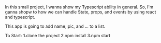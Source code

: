 In this small project, I wanna show my Typescript ability in general. 
So, I'm ganna shopw to how we can  handle State, props, and events by using react and typescript.


This app is going to add name, pic, and ... to a list.



To Start: 
    1.clone the project
    2.npm install
    3.npm start